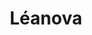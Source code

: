 ---
title: Léanova
member_url: https://www.leanova.fr/
country: France
ig: ["interest group"] 
services: ["services provided"] 
tags: ["members"]
categories: ["Booksellers / retailers / content portals"]
summary: "a Culture and Education kiosk featuring EPUB 3 publications."
press:
active: true
layout: post
showReadTime: false
showDate: false
permalink: ""
date: 
--- 